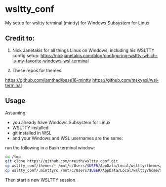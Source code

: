 # wsltty_conf
My setup for wsltty terminal (mintty) for Windows Subsystem for Linux

## Credit to:

1. Nick Janetakis for all things Linux on Windows, including his WSLTTY config setup:
https://nickjanetakis.com/blog/configuring-wsltty-which-is-my-favorite-windows-wsl-terminal

2. These repos for themes:

https://github.com/iamthad/base16-mintty
https://github.com/mskyaxl/wsl-terminal

## Usage

Assuming:

- you already have Windows Subsystem for Linux
- WSLTTY installed
- git installed in WSL
- and your Windows and WSL usernames are the same:

run the following in a Bash terminal window:

```bash
cd /tmp
git clone https://github.com/nreith/wsltty_conf.git
cp wsltty_conf/themes/* /mnt/c/Users/$USER/AppData/Local/wsltty/themes/
cp wsltty_conf/.minttyrc /mnt/c/Users/$USER/AppData/Local/wsltty/home/$USER/
```

Then start a new WSLTTY session.
